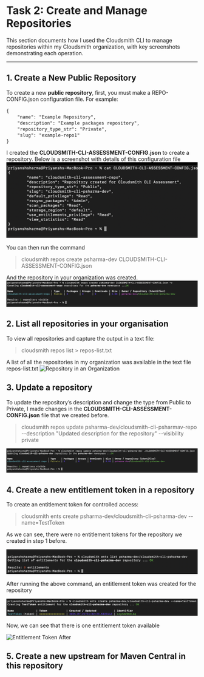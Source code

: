 # Task 2: Create and Manage Repositories

This section documents how I used the Cloudsmith CLI to manage repositories within my Cloudsmith organization, with key screenshots demonstrating each operation.

---

## 1. Create a New Public Repository

To create a new **public repository**, first, you must make a REPO-CONFIG.json configuration file. For example:

```
{
    "name": "Example Repository",
    "description": "Example packages repository",
    "repository_type_str": "Private",
    "slug": "example-repo1"
}
```

I created the **CLOUDSMITH-CLI-ASSESSMENT-CONFIG.json** to create a repository. Below is a screenshot with details of this configuration file
![Cloudsmith-CLI-Assessment-Config.json](../docs/repo-config-file.png)

You can then run the command

> cloudsmith repos create psharma-dev CLOUDSMITH-CLI-ASSESSMENT-CONFIG.json

And the repository in your organization was created.
![Repository Created](../docs/repo-creation.png)

## 2. List all repositories in your organisation

To view all repositories and capture the output in a text file:

> cloudsmith repos list > repos-list.txt

A list of all the repositories in my organization was available in the text file repos-list.txt
![Repository in an Organization](../docs/repo-list.png)


## 3. Update a repository

To update the repository’s description and change the type from Public to Private, I made changes in the **CLOUDSMITH-CLI-ASSESSMENT-CONFIG.json** file that we created before.

> cloudsmith repos update psharma-dev/cloudsmith-cli-psharmav-repo --description "Updated description for the repository" --visibility private

![Updated Repository Configuration](../docs/update-repo.png)


## 4. Create a new entitlement token in a repository

To create an entitlement token for controlled access:

> cloudsmith ents create psharma-dev/cloudsmith-cli-psharma-dev --name=TestToken

As we can see, there were no entitlement tokens for the repository we created in step 1 before.

![Entitlement Token Before](../docs/entitlement-tokens-before.png)

After running the above command, an entitlement token was created for the repository

![Create Entitlement Token](../docs/create-entitlement-token.png)

Now, we can see that there is one entitlement token available

![Entitlement Token After](../docs/entitlement-token-after.png)


## 5. Create a new upstream for Maven Central in this repository







